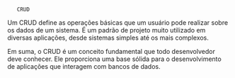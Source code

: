        CRUD
Um CRUD define as operações básicas que um usuário pode realizar sobre os dados de um sistema.
É um padrão de projeto muito utilizado em diversas aplicações, desde sistemas simples até os mais complexos.

Em suma, o CRUD é um conceito fundamental que todo desenvolvedor deve conhecer. 
Ele proporciona uma base sólida para o desenvolvimento de aplicações que interagem com bancos de dados.
